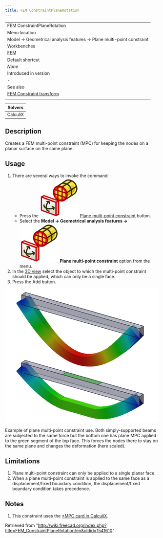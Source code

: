 ```yaml
---
title: FEM ConstraintPlaneRotation
---
```


|                                                                                |
| ------------------------------------------------------------------------------ |
| FEM ConstraintPlaneRotation                                                    |
| Menu location                                                                  |
| Model → Geometrical analysis features → Plane multi-point constraint           |
| Workbenches                                                                    |
| [FEM](/FEM_Workbench "FEM Workbench")                                          |
| Default shortcut                                                               |
| _None_                                                                         |
| Introduced in version                                                          |
| -                                                                              |
| See also                                                                       |
| [FEM Constraint transform](/FEM_ConstraintTransform "FEM ConstraintTransform") |
|                                                                                |

| Solvers  |
| -------- |
| CalculiX |

## Description

Creates a FEM multi-point constraint (MPC) for keeping the nodes on a planar surface on the same plane.

## Usage

1. There are several ways to invoke the command:
   - Press the ![](/src/assets/images/FEM_ConstraintPlaneRotation.svg) [Plane multi-point constraint](/FEM_ConstraintPlaneRotation "FEM ConstraintPlaneRotation") button.
   - Select the **Model → Geometrical analysis features → ![](/src/assets/images/FEM_ConstraintPlaneRotation.svg) Plane multi-point constraint** option from the menu.
2. In the [3D view](/3D_view "3D view") select the object to which the multi-point constraint should be applied, which can only be a single face.
3. Press the Add button.

![](/src/assets/images/FEM_plane_rotation_constraint_example.PNG)

Example of plane multi-point constraint use. Both simply-supported beams are subjected to the same force but the bottom one has plane MPC applied to the green segment of the top face. This forces the nodes there to stay on the same plane and changes the deformation (here scaled).

## Limitations

1. Plane multi-point constraint can only be applied to a single planar face.
2. When a plane multi-point constraint is applied to the same face as a displacement/fixed boundary condition, the displacement/fixed boundary condition takes precedence.

## Notes

1. This constraint uses the [\*MPC card in CalculiX](http://web.mit.edu/calculix_v2.7/CalculiX/ccx_2.7/doc/ccx/node220.html).

Retrieved from "<http://wiki.freecad.org/index.php?title=FEM_ConstraintPlaneRotation/en&oldid=1541610>"
